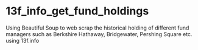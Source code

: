 # 13f_info_get_fund_holdings
Using Beautiful Soup to web scrap the historical holding of different fund managers such as Berkshire Hathaway, Bridgewater, Pershing Square etc. using 13f.info 
